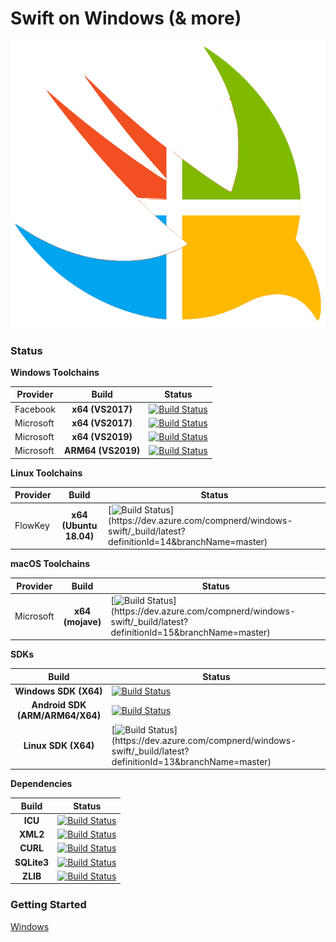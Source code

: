 # **Swift on Windows (& more)**

![](images/windows-swift.jpg)

### Status

**Windows Toolchains**

| Provider | Build | Status |
| - | :-: | - |
| Facebook | **x64 (VS2017)** | [![Build Status](https://dev.azure.com/compnerd/windows-swift/_apis/build/status/x64%20Toolchain%20(Facebook%20-%20VS2017)?branchName=master)](https://dev.azure.com/compnerd/windows-swift/_build/latest?definitionId=5&branchName=master) |
| Microsoft | **x64 (VS2017)** | [![Build Status](https://dev.azure.com/compnerd/windows-swift/_apis/build/status/x64%20Toolchain%20(VS2017)?branchName=master)](https://dev.azure.com/compnerd/windows-swift/_build/latest?definitionId=1&branchName=master) |
| Microsoft | **x64 (VS2019)** | [![Build Status](https://dev.azure.com/compnerd/windows-swift/_apis/build/status/x64%20Toolchain%20(VS2019)?branchName=master)](https://dev.azure.com/compnerd/windows-swift/_build/latest?definitionId=7&branchName=master) |
| Microsoft | **ARM64 (VS2019)** | [![Build Status](https://dev.azure.com/compnerd/windows-swift/_apis/build/status/ARM64%20Toolchain%20(VS2019)?branchName=master)](https://dev.azure.com/compnerd/windows-swift/_build/latest?definitionId=8&branchName=master) |

**Linux Toolchains**

| Provider | Build | Status |
| - | :-: | - |
| FlowKey | **x64 (Ubuntu 18.04)** | [![Build Status](https://dev.azure.com/compnerd/windows-swift/_apis/build/status/x64%20toolchain%20(FlowKey%20-%20Ubuntu%2018.04)?branchName=master)](https://dev.azure.com/compnerd/windows-swift/_build/latest?definitionId=14&branchName=master) |

**macOS Toolchains**

| Provider | Build | Status |
| - | :-: | - |
| Microsoft | **x64 (mojave)** | [![Build Status](https://dev.azure.com/compnerd/windows-swift/_apis/build/status/x64%20toolchain%20(macOS%2010.14)?branchName=master)](https://dev.azure.com/compnerd/windows-swift/_build/latest?definitionId=15&branchName=master) |

**SDKs**

| Build | Status |
| :-: | - |
| **Windows SDK (X64)** | [![Build Status](https://dev.azure.com/compnerd/windows-swift/_apis/build/status/Windows%20SDK%20(VS2017)?branchName=master)](https://dev.azure.com/compnerd/windows-swift/_build/latest?definitionId=2&branchName=master) |
| **Android SDK (ARM/ARM64/X64)** | [![Build Status](https://dev.azure.com/compnerd/windows-swift/_apis/build/status/android%20SDK%20(VS2019)?branchName=master)](https://dev.azure.com/compnerd/windows-swift/_build/latest?definitionId=4&branchName=master) |
| **Linux SDK (X64)** | [![Build Status](https://dev.azure.com/compnerd/windows-swift/_apis/build/status/Linux%20SDK%20(flowkey%20-%20Ubuntu%2018.04)?branchName=master)](https://dev.azure.com/compnerd/windows-swift/_build/latest?definitionId=13&branchName=master) |

**Dependencies**

| Build | Status |
| :-: | - |
| **ICU** | [![Build Status](https://dev.azure.com/compnerd/windows-swift/_apis/build/status/ICU?branchName=master)](https://dev.azure.com/compnerd/windows-swift/_build/latest?definitionId=9&branchName=master) |
| **XML2** | [![Build Status](https://dev.azure.com/compnerd/windows-swift/_apis/build/status/XML2?branchName=master)](https://dev.azure.com/compnerd/windows-swift/_build/latest?definitionId=10&branchName=master) |
| **CURL** | [![Build Status](https://dev.azure.com/compnerd/windows-swift/_apis/build/status/CURL?branchName=master)](https://dev.azure.com/compnerd/windows-swift/_build/latest?definitionId=11&branchName=master) |
| **SQLite3** | [![Build Status](https://dev.azure.com/compnerd/windows-swift/_apis/build/status/SQLite?branchName=master)](https://dev.azure.com/compnerd/windows-swift/_build/latest?definitionId=12&branchName=master) |
| **ZLIB** | [![Build Status](https://dev.azure.com/compnerd/windows-swift/_apis/build/status/zlib?branchName=master)](https://dev.azure.com/compnerd/windows-swift/_build/latest?definitionId=16&branchName=master) |

### Getting Started

[Windows](docs/Windows.md)

